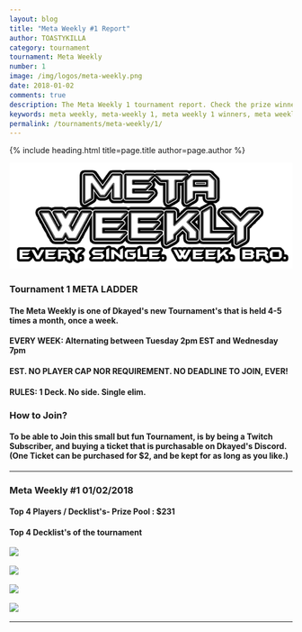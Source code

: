 ```yaml
---
layout: blog
title: "Meta Weekly #1 Report"
author: TOASTYKILLA
category: tournament
tournament: Meta Weekly
number: 1
image: /img/logos/meta-weekly.png
date: 2018-01-02
comments: true
description: The Meta Weekly 1 tournament report. Check the prize winners and their decks here.
keywords: meta weekly, meta-weekly 1, meta weekly 1 winners, meta weekly 1 decks, tournament
permalink: /tournaments/meta-weekly/1/
---
```


{% include heading.html title=page.title author=page.author %}

![](/img/logos/meta-weekly.png)

### Tournament 1 META LADDER 

#### The Meta Weekly is one of Dkayed's new Tournament's that is held 4-5 times a month, once a week.

#### EVERY WEEK: Alternating between Tuesday 2pm EST and Wednesday 7pm

#### EST. NO PLAYER CAP NOR REQUIREMENT. NO DEADLINE TO JOIN, EVER!

#### RULES: 1 Deck. No side. Single elim.

### How to Join?

#### To be able to Join this small but fun Tournament, is by being a Twitch Subscriber, and buying a ticket that is purchasable on Dkayed's Discord.  (One Ticket can be purchased for $2, and be kept for as long as you like.)

----------

### Meta Weekly #1  01/02/2018

#### Top 4 Players /  Decklist's- Prize Pool : $231

#### Top 4 Decklist's of the tournament 


![](https://i.imgur.com/RAN9aCw.png)

![](https://i.imgur.com/B4WMr9P.png)

![](https://i.imgur.com/it2iMtd.png)

![](https://i.imgur.com/B8i60yo.png)

----------